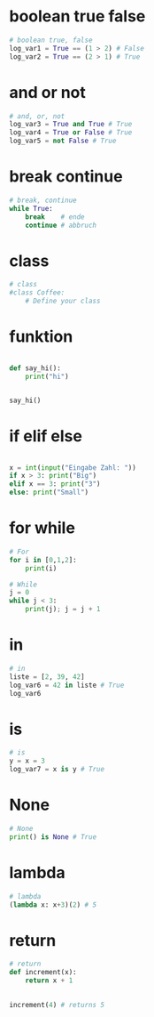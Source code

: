 <!--# Keywords-->

# boolean true false

```python
# boolean true, false
log_var1 = True == (1 > 2) # False
log_var2 = True == (2 > 1) # True
```

# and or not

```python
# and, or, not
log_var3 = True and True # True
log_var4 = True or False # True
log_var5 = not False # True
```

# break continue

```python
# break, continue
while True:
    break    # ende
    continue # abbruch
```

# class

```python
# class
#class Coffee:
    # Define your class
```

# funktion

```python

def say_hi():
    print("hi")


say_hi()
```

# if elif else

```python

x = int(input("Eingabe Zahl: "))
if x > 3: print("Big")
elif x == 3: print("3")
else: print("Small")
```

# for while

```python
# For 
for i in [0,1,2]:
    print(i)

# While 
j = 0
while j < 3:
    print(j); j = j + 1
```

# in

```python
# in
liste = [2, 39, 42]
log_var6 = 42 in liste # True
log_var6
```

# is

```python
# is
y = x = 3
log_var7 = x is y # True
```

# None

```python
# None
print() is None # True
```

# lambda

```python
# lambda
(lambda x: x+3)(2) # 5
```

# return

```python
# return
def increment(x):
    return x + 1

    
increment(4) # returns 5
```
